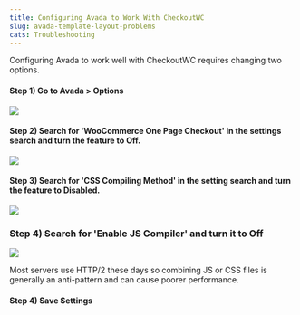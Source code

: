 ```yaml
---
title: Configuring Avada to Work With CheckoutWC
slug: avada-template-layout-problems
cats: Troubleshooting
---
```


 Configuring Avada to work well with CheckoutWC requires changing two options.

#### Step 1) Go to Avada &gt; Options

 ![](https://s3.amazonaws.com/helpscout.net/docs/assets/5bdde2822c7d3a01757ac42e/images/60c765d3af164f7b537cdfdd/file-usaYMc7RSA.png)

####  Step 2) Search for 'WooCommerce One Page Checkout' in the settings search and turn the feature to Off.

 ![](https://s3.amazonaws.com/helpscout.net/docs/assets/5bdde2822c7d3a01757ac42e/images/5cb698cc2c7d3a07c44a1ae1/file-xLZ86BnNAN.png)

#### Step 3) Search for 'CSS Compiling Method' in the setting search and turn the feature to Disabled.

 ![](https://s3.amazonaws.com/helpscout.net/docs/assets/5bdde2822c7d3a01757ac42e/images/60c765feaf164f7b537cdfdf/file-fx2nqbZTKK.png)

### Step 4) Search for 'Enable JS Compiler' and turn it to Off

![](https://s3.amazonaws.com/helpscout.net/docs/assets/5bdde2822c7d3a01757ac42e/images/622b5dccab585b230a89f9f9/file-h70tI55p9i.png)

Most servers use HTTP/2 these days so combining JS or CSS files is generally an anti-pattern and can cause poorer performance.

#### Step 4) Save Settings